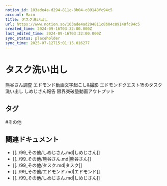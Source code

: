 ```yaml
---
notion_id: 103ade4a-d294-811c-8b04-c89148fc94c5
account: Main
title: タスク洗い出し
url: https://www.notion.so/103ade4ad294811c8b04c89148fc94c5
created_time: 2024-09-16T03:32:00.000Z
last_edited_time: 2024-09-16T03:32:00.000Z
sync_status: placeholder
sync_time: 2025-07-12T15:01:15.016277
---
```

# タスク洗い出し

熊谷さん調査
エドモンド動画文字起こし&撮影
エドモンドクエスト15のタスク洗い出し
しめじさん報告
限界突破塾動画アウトプット

## タグ

#その他 

## 関連ドキュメント

- [[../99_その他/しめじさん.md|しめじさん]]
- [[../99_その他/熊谷さん.md|熊谷さん]]
- [[../99_その他/タスク.md|タスク]]
- [[../99_その他/エドモンド.md|エドモンド]]
- [[../99_その他/しめじさん.md|しめじさん]]
